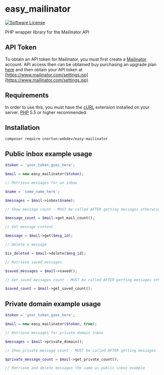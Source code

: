 # easy_mailinator

[![Software License](https://img.shields.io/badge/license-MIT-brightgreen.svg?style=flat-square)](https://github.com/brnlbs/mailinator/blob/master/LICENSE)

PHP wrapper library for the Mailinator API

## API Token
To obtain an API token for Mailinator, you must first create a [Mailinator](http://www.mailinator.com) account. API access then can be obtained buy purchasing an upgrade plan [here](https://www.mailinator.com/featurematrix.jsp) and then obtain your API token at [https://www.mailinator.com/settings.jsp](https://www.mailinator.com/settings.jsp)

## Requirements
In order to use this, you must have the [cURL](http://php.net/manual/en/book.curl.php) extension installed on your server. [PHP](http://www.php.net) 5.5 or higher recommended.

## Installation
`composer require cnorton-webdev/easy-mailinator`

## Public inbox example usage
```php
$token = 'your_token_goes_here';

$mail = new easy_mailinator($token);

// Retrieve messages for an inbox

$name = 'some_name_here';

$messages = $mail->inbox($name);

// Show message count - MUST be called AFTER getting messages otherwise will return 0

$message_count = $mail->get_mail_count();

// Get message content

$message = $mail->get($msg_id);

// Delete a message

$is_deleted = $mail->delete($msg_id);

// Retrieve saved messages

$saved_messages = $mail->saved();

// Get saved messages count - MUST be called AFTER getting messages otherwise will return 0

$saved_count = $mail->get_saved_count();
```

## Private domain example usage
```php
$token = 'your_token_goes_here';

$mail = new easy_mailinator($token, true);

// Retrieve messages for private domain inbox

$messages = $mail->private_domain();

// Show private message count - MUST be called AFTER getting messages

$private_message_count = $mail->get_private_count();

// Retrieve and delete messages the same as public inbox example
```

